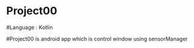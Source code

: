 # Project00
#Language : Kotlin

#Project00 is android app which is control window using sensorManager
